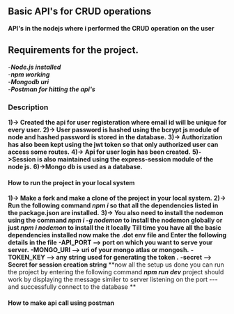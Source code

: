 ## Basic API's for CRUD operations
**API's in the nodejs where i performed the CRUD operation on the user**
## Requirements for the project. 
-***Node.js installed***  
-***npm working***  
-***Mongodb uri***  
-***Postman for hitting the api's***  
### Description
**1)-> Created the api for user registeration where email id will be unique for every user.**
**2)-> User password is hashed using the bcrypt js module of node and hashed password is stored**
**in the database.**
**3)-> Authorization has also been kept using the jwt token so that only authorized user can access some routes.**
**4)-> Api for user login has been created.**
**5)->Session is also maintained using the express-session module of the node js.**
**6)->Mongo db is used as a database.**
#### How to run the project in your local system
**1)-> Make a fork and make a clone of the project in your local system.**
**2)-> Run the following command ***npm i*** so that all the dependencies listed in the package.json are installed.**
**3)-> You also need to install the nodemon using the command ***npm i -g nodemon*** to install the nodemon globally or just ***npm i nodemon*** to install the it locally**
**Till time you have all the basic dependencies installed now make the .dot env file and Enter the following details in the file**
**-API_PORT --> port on which you want to serve your server.**
**-MONGO_URI --> uri of your mongo atlas or mongosh.**
**-TOKEN_KEY --> any string used for generating the token .**
**-secret --> Secret for session creation string**
**now all the setup us done you can run the project by entering the following command ***npm run dev*** project should work by displaying the message similer to server listening on the port --- and successfully connect to the database  **
#### How to make api call using postman